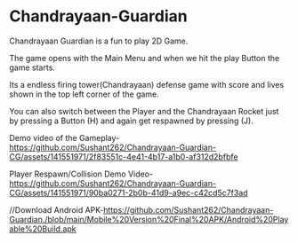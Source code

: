 # Chandrayaan-Guardian

Chandrayaan Guardian is a fun to play 2D Game.

The game opens with the Main Menu and when we hit the play Button the game starts.

Its a endless firing tower(Chandrayaan) defense game with score and lives shown in the top left corner of the game.

You can also switch between the Player and the Chandrayaan Rocket just by pressing a Button (H) and again get respawned by pressing (J).

Demo video of the Gameplay- https://github.com/Sushant262/Chandrayaan-Guardian-CG/assets/141551971/2f83551c-4e41-4b17-a1b0-af312d2bfbfe

Player Respawn/Collision Demo Video- https://github.com/Sushant262/Chandrayaan-Guardian-CG/assets/141551971/90ba0271-2b0b-41d9-a9ec-c42cd5c7f3ad

//Download Android APK-https://github.com/Sushant262/Chandrayaan-Guardian./blob/main/Mobile%20Version%20Final%20APK/Android%20Playable%20Build.apk
 

